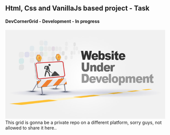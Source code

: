 Html, Css and VanillaJs based project - Task
---
#### DevCornerGrid - Development - In progress

![DevCornerGrid](https://github.com/r4nd3l/DevCornerGrid/blob/master/img/UnderDev.jpg)
This grid is gonna be a private repo on a different platform, sorry guys, not allowed to share it here..
